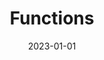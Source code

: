 ---
title: Functions
description: Array lang library functions
date : 2023-01-01
weight : 11051
bookCollapseSection : true
menuOpen : true
nopage : true
---